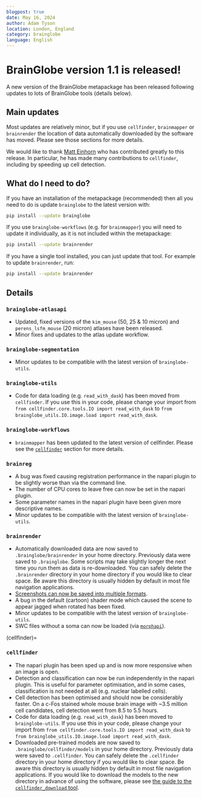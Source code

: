 ```yaml
---
blogpost: true
date: May 16, 2024
author: Adam Tyson
location: London, England
category: brainglobe
language: English
---
```


# BrainGlobe version 1.1 is released!

A new version of the BrainGlobe metapackage has been released following updates to lots of BrainGlobe tools 
(details below). 

## Main updates
Most updates are relatively minor, but if you use `cellfinder`, `brainmapper` or `brainrender` the 
location of data automatically downloaded by the software has moved. Please see those sections for more details.

We would like to thank [Matt Einhorn](https://github.com/matham) who has contributed greatly to this 
release. In particular, he has made many contributions to `cellfinder`, including by speeding up cell detection. 

## What do I need to do?
If you have an installation of the metapackage (recommended) then all you need to do is update `brainglobe` to the 
latest version with:
```bash
pip install --update brainglobe
```

If you use `brainglobe-workflows` (e.g. for `brainmapper`) you will need to update it individually, as it is not 
included within the metapackage:
```bash
pip install --update brainrender
```

If you have a single tool installed, you can just update that tool. For example to update `brainrender`, run:
```bash
pip install --update brainrender
```

## Details
### `brainglobe-atlasapi`
- Updated, fixed versions of the `kim_mouse` (50, 25 & 10 micron) and `perens_lsfm_mouse` (20 micron) atlases have 
been released.
- Minor fixes and updates to the atlas update workflow.

### `brainglobe-segmentation`
- Minor updates to be compatible with the latest version of `brainglobe-utils`.

### `brainglobe-utils`
- Code for data loading (e.g. `read_with_dask`) has been moved from `cellfinder`. If you use this in your code,
  please change your import from `from cellfinder.core.tools.IO import read_with_dask` to
  `from brainglobe_utils.IO.image.load import read_with_dask`.

### `brainglobe-workflows`
- `brainmapper` has been updated to the latest version of cellfinder. Please see the [`cellfinder`](cellfinder) section 
for more details.

### `brainreg`
- A bug was fixed causing registration performance in the napari plugin to be slightly worse than via the command line.
- The number of CPU cores to leave free can now be set in the napari plugin.
- Some parameter names in the napari plugin have been given more descriptive names.
- Minor updates to be compatible with the latest version of `brainglobe-utils`.

### `brainrender`
- Automatically downloaded data are now saved to `.brainglobe/brainrender` in your home directory. Previously data were 
saved to `.brainglobe`. Some scripts may take slightly longer the next time you run them as data is re-downloaded. You 
can safely delete the `.brainrender` directory in your home directory if you would like to clear space. Be aware this 
directory is usually hidden by default in most file navigation applications.
- [Screenshots can now be saved into multiple formats](/documentation/brainrender/usage/videos-animations-and-exporting-to-html).
- A bug in the default (cartoon) shader mode which caused the scene to appear jagged when rotated has been fixed.
- Minor updates to be compatible with the latest version of `brainglobe-utils`.
- SWC files without a soma can now be loaded (via [`morphapi`](/documentation/morphapi/index)).

(cellfinder)=
### `cellfinder`
- The napari plugin has been sped up and is now more responsive when an image is open.
- Detection and classification can now be run independently in the napari plugin. This is useful for parameter 
optimisation, and in some cases, classification is not needed at all (e.g. nuclear labelled cells).
- Cell detection has been optimised and should now be considerably faster. On a c-Fos stained whole mouse brain image 
with ~3.5 million cell candidates, cell detection went from 8.5 to 5.5 hours.
- Code for data loading (e.g. `read_with_dask`) has been moved to `brainglobe-utils`. If you use this in your code, 
please change your import from `from cellfinder.core.tools.IO import read_with_dask` to 
`from brainglobe_utils.IO.image.load import read_with_dask`.
- Downloaded pre-trained models are now saved to `.brainglobe/cellfinder/models` in your home directory. Previously data were
  saved to `.cellfinder`. You can safely delete the `.cellfinder` directory in your home directory if you would 
like to clear space. Be aware this directory is usually hidden by default in most file navigation applications. If you 
would like to download the models to the new directory in advance of using the software, please see 
[the guide to the `cellfinder_download` tool](/documentation/cellfinder/user-guide/cellfinder-download).
